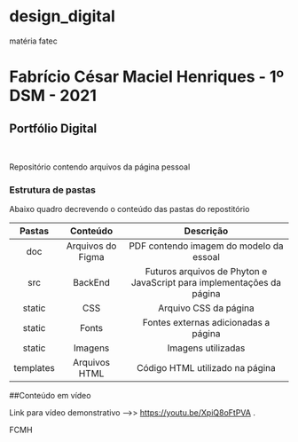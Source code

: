 # design_digital
matéria fatec

<h1> Fabrício César Maciel Henriques - 1º DSM - 2021 </h1>
<h2> Portfólio Digital </h2>
<br>
<div>
  <p> Repositório contendo arquivos da página pessoal</p>
  </div>
  <div>
  <h3> Estrutura de pastas </h3>
  <p> Abaixo quadro decrevendo o conteúdo das pastas do repostitório</p>
  
|   Pastas  |       Conteúdo        |                            Descrição                                  |
|:---------:|:--------------------: | :-------------------------------------------------------------------: |
| doc       | Arquivos do Figma     | PDF contendo imagem do modelo da essoal                               |
| src       | BackEnd               | Futuros arquivos de Phyton e JavaScript para implementações da página |
| static    | CSS                   | Arquivo CSS da página                                                 |
| static    | Fonts                 | Fontes externas adicionadas a página                                  |   
| static    | Imagens               | Imagens utilizadas                                                    |
| templates | Arquivos HTML         | Código HTML utilizado na página                                       |
</div>

##Conteúdo em vídeo

Link para vídeo demonstrativo -->> https://youtu.be/XpiQ8oFtPVA .

FCMH
